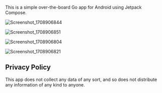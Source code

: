 This is a simple over-the-board Go app for Android using Jetpack Compose.

![Screenshot_1708906844](https://github.com/liamwb/GoApp/assets/21251569/4a77d4f5-4612-4965-933a-db5459573908)

![Screenshot_1708906851](https://github.com/liamwb/GoApp/assets/21251569/32044cd1-937c-458d-8b52-4769b30d06d9)

![Screenshot_1708906804](https://github.com/liamwb/GoApp/assets/21251569/146fa62a-e71f-4a96-aa4c-abfe6365db47)

![Screenshot_1708906821](https://github.com/liamwb/GoApp/assets/21251569/4cbc6bca-0127-48cb-b748-852b6d554bb8)

## Privacy Policy
This app does not collect any data of any sort, and so does not distribute any information of any kind to anyone.

